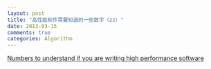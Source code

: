 ```yaml
---
layout: post
title: "高性能软件需要知道的一些数字（zz）"
date: 2013-03-15
comments: true
categories: Algorithm
---
```

<a href="http://kellabyte.com/2013/03/10/numbers-to-understand-if-you-are-writing-high-performance-software/">Numbers to understand if you are writing high performance software</a><br /><blockquote></blockquote>